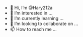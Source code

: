 - 👋 Hi, I’m @Hary212a
- 👀 I’m interested in ...
- 🌱 I’m currently learning ...
- 💞️ I’m looking to collaborate on ...
- 📫 How to reach me ...

<!---
Harry212a/Harry212a is a ✨ special ✨ repository because its `README.md` (this file) appears on your GitHub profile.
You can click the Preview link to take a look at your changes.
--->
